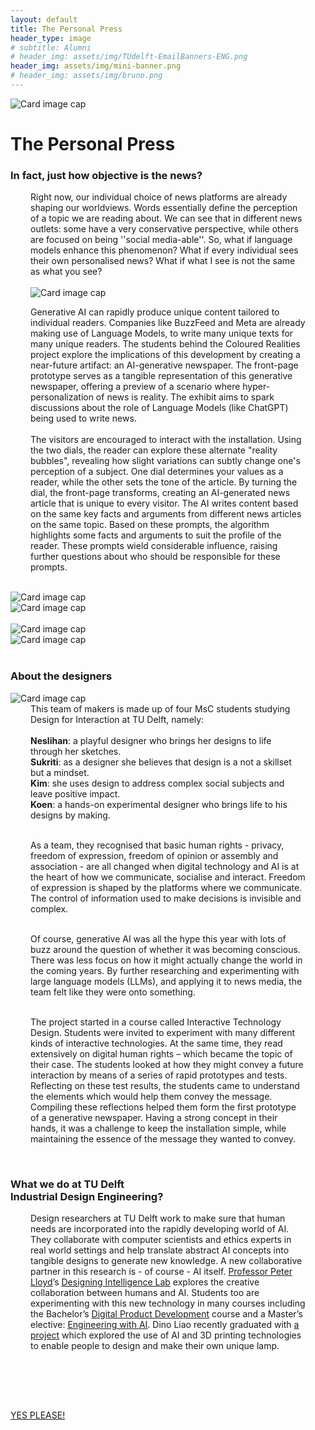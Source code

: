 ```yaml
---
layout: default
title: The Personal Press
header_type: image
# subtitle: Alumni
# header_img: assets/img/TUdelft-EmailBanners-ENG.png
header_img: assets/img/mini-banner.png
# header_img: assets/img/bruno.png
---
```


<!-- <img src="/assets/img/mini-banner.png" alt="Card image cap"> -->
<img src="https://placehold.co/4000x3000" alt="Card image cap">
<br> 


<!-- ## Title 1 -->
<div class="card press-card shadow">
<div class="card-body">
<h1 class="card-title text-center NeueMachina-project">The Personal Press</h1>
<h3 class="text-center NeueMachina-h4">In fact, just how objective is the news?</h3>
  <div class="card-body text-center" style="margin-left: 2rem;margin-right: 2rem;">
Right now, our individual choice of news platforms are already shaping our worldviews. Words essentially
define the perception of a topic we are reading about. We can see that in different news outlets: some
have a very conservative perspective, while others are focused on being ''social media-able''. So, what if
language models enhance this phenomenon? What if every individual sees their own personalised news?
What if what I see is not the same as what you see?<br>
<br>
<img src="https://placehold.co/4000x3000" alt="Card image cap">
<br>

Generative AI can rapidly produce unique content tailored to individual readers. Companies like
BuzzFeed and Meta are already making use of Language Models, to write many unique texts for many
unique readers. The students behind the Coloured Realities project explore the implications of this
development by creating a near-future artifact: an AI-generative newspaper. The front-page prototype
serves as a tangible representation of this generative newspaper, offering a preview of a scenario where
hyper-personalization of news is reality. The exhibit aims to spark discussions about the role of Language
Models (like ChatGPT) being used to write news.
<br><br>
The visitors are encouraged to interact with the installation. Using the two dials, the reader can explore
these alternate "reality bubbles", revealing how slight variations can subtly change one's perception of a
subject. One dial determines your values as a reader, while the other sets the tone of the article. By
turning the dial, the front-page transforms, creating an AI-generated news article that is unique to every
visitor. The AI writes content based on the same key facts and arguments from different news articles on
the same topic. Based on these prompts, the algorithm highlights some facts and arguments to suit the
profile of the reader. These prompts wield considerable influence, raising further questions about who
should be responsible for these prompts.
  </div>
</div>
</div>
<br>
<div class="container">
  <div class="row">
    <div class="col-sm">
      <img src="https://placehold.co/4000x3000" alt="Card image cap">
    </div>
    <div class="col-sm">
      <img src="https://placehold.co/4000x3000" alt="Card image cap">
    </div>
  </div>
  <br>
  <div class="row">
    <div class="col-sm">
      <img src="https://placehold.co/4000x3000" alt="Card image cap">
    </div>
    <div class="col-sm">
      <img src="https://placehold.co/4000x3000" alt="Card image cap">
    </div>
  </div>
</div>
<br>
<!-- ## Title 2 -->
<div class="card white-card shadow">
<div class="card-body">
<h3 class="card-title text-center NeueMachina-h3">About the designers</h3>
<img src="https://placehold.co/4000x3000" alt="Card image cap">
  <div class="card-body text-center" style="margin-left: 2rem;margin-right: 2rem;">
This team of makers is made up of four MsC students studying Design for Interaction at TU Delft, namely:<br><br>
<b>Neslihan</b>: a playful designer who brings her designs to life through her sketches.<br>
<b>Sukriti</b>: as a designer she believes that design is a not a skillset but a mindset.<br>
<b>Kim</b>: she uses design to address complex social subjects and leave positive impact.<br>
<b>Koen</b>: a hands-on experimental designer who brings life to his designs by making.<br><br>

As a team, they recognised that basic human rights - privacy, freedom of expression, freedom of opinion
or assembly and association - are all changed when digital technology and AI is at the heart of how we
communicate, socialise and interact. Freedom of expression is shaped by the platforms where we
communicate. The control of information used to make decisions is invisible and complex.<br><br>

Of course, generative AI was all the hype this year with lots of buzz around the question of whether it was
becoming conscious. There was less focus on how it might actually change the world in the coming years.
By further researching and experimenting with large language models (LLMs), and applying it to news
media, the team felt like they were onto something.<br><br>

The project started in a course called Interactive Technology Design. Students were invited to experiment
with many different kinds of interactive technologies. At the same time, they read extensively on digital
human rights – which became the topic of their case. The students looked at how they might convey a
future interaction by means of a series of rapid prototypes and tests. Reflecting on these test results, the
students came to understand the elements which would help them convey the message. Compiling these
reflections helped them form the first prototype of a generative newspaper. Having a strong concept in
their hands, it was a challenge to keep the installation simple, while maintaining the essence of the
message they wanted to convey.
  </div>
</div>
</div>
<br>
<!-- ## Title 3   -->
<div class="card white-card shadow">
<div class="card-body">
<h3 class="card-title text-center NeueMachina-h3">What we do at TU Delft<br> Industrial Design Engineering?</h3>
  <div class="card-body text-center" style="margin-left: 2rem;margin-right: 2rem;">
Design researchers at TU Delft work to make sure that human needs are incorporated into the
rapidly developing world of AI. They collaborate with computer scientists and ethics experts in
real world settings and help translate abstract AI concepts into tangible designs to generate new
knowledge. A new collaborative partner in this research is - of course - AI itself. 
<a href="https://www.tudelft.nl/io/over-io/personen/lloyd-pa" target="_blank"><u>Professor Peter Lloyd</u></a>’s 
<a href="https://www.tudelft.nl/en/ai/di-lab" target="_blank"><u>Designing Intelligence Lab</u></a>
  explores the creative collaboration between humans and AI.
Students too are experimenting with this new technology in many courses including the Bachelor’s 
<a href="https://www.tudelft.nl/en/ide/education/bsc-industrial-design-engineering/discover-the-ide-bachelor/digital-product-development" target="_blank"><u>Digital Product Development</u></a>
 course and a Master’s elective: 
<a href="https://www.tudelft.nl/en/eemcs/study/minors/engineering-with-ai" target="_blank"><u>Engineering with AI</u></a>.
Dino Liao recently graduated with 
<a href="https://www.tudelft.nl/io/delft-design-stories/let-there-be-light-how-to-design-your-own-lamp-in-1-2-3" target="_blank"><u>a project</u></a>
 which explored the use of AI and 3D printing
technologies to enable people to design and make their own unique lamp.
  </div>
</div>
</div>
<br>
<div class="card text-center  blue-card shadow">
  <div class="card-body">
    <h5 class="card-title NeueMachina-h4" style="color:white;">WANT TO KNOW MORE ABOUT <br>TU DELFT AND STUDYING HERE?</h5>
    <a href="https://www.tudelft.nl/en/education/practical-matters/studying-at-tu-delft" class="btn btn-primary NeueMachina">YES PLEASE!</a>
  </div>
</div>